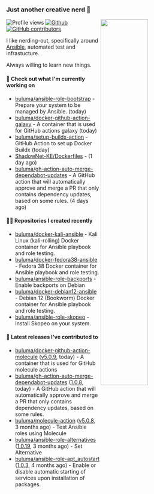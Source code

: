 ### Just another creative nerd 👋


![Profile views](https://gpvc.arturio.dev/buluma) <a href="https://gitstats.me/buluma">
  <img align="right" src="https://github-readme-stats.vercel.app/api?username=buluma&theme=gotham&show_icons=true" width="50%"/>
</a>
[![Github](https://img.shields.io/badge/-buluma-black?style=flat&labelColor=black&logo=github&logoColor=white&include_all_commits=true&count_private=true)](https://gitstats.me/buluma)
[![GitHub contributors](https://img.shields.io/github/contributors/buluma/badges.svg)](https://GitHub.com/buluma/badges/graphs/contributors/)

I like nerding-out, specifically around [Ansible](https://github.com/ansible/ansible), automated test and infrastucture.

Always willing to learn new things.

#### 👷 Check out what I'm currently working on

- [buluma/ansible-role-bootstrap](https://github.com/buluma/ansible-role-bootstrap) - Prepare your system to be managed by Ansible. (today)
- [buluma/docker-github-action-galaxy](https://github.com/buluma/docker-github-action-galaxy) - A container that is used for GitHub actions galaxy (today)
- [buluma/setup-buildx-action](https://github.com/buluma/setup-buildx-action) - GitHub Action to set up Docker Buildx (today)
- [ShadowNet-KE/Dockerfiles](https://github.com/ShadowNet-KE/Dockerfiles) -  (1 day ago)
- [buluma/gh-action-auto-merge-dependabot-updates](https://github.com/buluma/gh-action-auto-merge-dependabot-updates) - A GitHub action that will automatically approve and merge a PR that only contains dependency updates, based on some rules. (4 days ago)

#### 👨‍💻 Repositories I created recently

- [buluma/docker-kali-ansible](https://github.com/buluma/docker-kali-ansible) - Kali Linux (kali-rolling) Docker container for Ansible playbook and role testing. 
- [buluma/docker-fedora38-ansible](https://github.com/buluma/docker-fedora38-ansible) - Fedora 38 Docker container for Ansible playbook and role testing.
- [buluma/ansible-role-backports](https://github.com/buluma/ansible-role-backports) - Enable backports on Debian
- [buluma/docker-debian12-ansible](https://github.com/buluma/docker-debian12-ansible) - Debian 12 (Bookworm) Docker container for Ansible playbook and role testing.
- [buluma/ansible-role-skopeo](https://github.com/buluma/ansible-role-skopeo) - Install Skopeo on your system.

#### 🚀 Latest releases I've contributed to

- [buluma/docker-github-action-molecule](https://github.com/buluma/docker-github-action-molecule) ([v5.0.9](https://github.com/buluma/docker-github-action-molecule/releases/tag/v5.0.9), today) - A container that is used for GitHub molecule actions
- [buluma/gh-action-auto-merge-dependabot-updates](https://github.com/buluma/gh-action-auto-merge-dependabot-updates) ([1.0.8](https://github.com/buluma/gh-action-auto-merge-dependabot-updates/releases/tag/1.0.8), today) - A GitHub action that will automatically approve and merge a PR that only contains dependency updates, based on some rules.
- [buluma/molecule-action](https://github.com/buluma/molecule-action) ([v5.0.8](https://github.com/buluma/molecule-action/releases/tag/v5.0.8), 3 months ago) - Test Ansible roles using Molecule
- [buluma/ansible-role-alternatives](https://github.com/buluma/ansible-role-alternatives) ([1.0.19](https://github.com/buluma/ansible-role-alternatives/releases/tag/1.0.19), 3 months ago) - Set Alternative
- [buluma/ansible-role-apt_autostart](https://github.com/buluma/ansible-role-apt_autostart) ([1.0.3](https://github.com/buluma/ansible-role-apt_autostart/releases/tag/1.0.3), 4 months ago) - Enable or disable automatic starting of services upon installation of packages.


